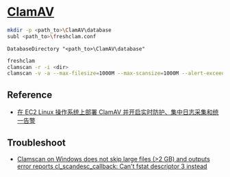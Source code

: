 # [ClamAV](https://www.clamav.net/)

```sh
mkdir -p <path_to>\ClamAV\database
subl <path_to>\freshclam.conf
```

```
DatabaseDirectory "<path_to>\ClamAV\database"
```

```sh
freshclam
clamscan -r -i <dir>
clamscan -v -a --max-filesize=1000M --max-scansize=1000M --alert-exceeds-max=yes <file>
```

## Reference

- [在 EC2 Linux 操作系统上部署 ClamAV 并开启实时防护、集中日志采集和统一告警](https://aws.amazon.com/cn/blogs/china/deploy-clamav-on-ec2-with-realtime-scan-and-centralized-alarm/)

## Troubleshoot

- [Clamscan on Windows does not skip large files (>2 GB) and outputs error reports cl_scandesc_callback: Can't fstat descriptor 3 instead](https://github.com/Cisco-Talos/clamav/issues/1315)